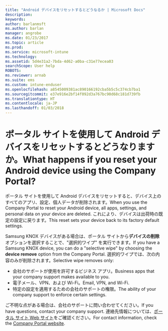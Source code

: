 ```yaml
---
title: "Android デバイスをリセットするとどうなるか | Microsoft Docs"
description: 
keywords: 
author: barlanmsft
ms.author: barlan
manager: angrobe
ms.date: 01/23/2017
ms.topic: article
ms.prod: 
ms.service: microsoft-intune
ms.technology: 
ms.assetid: 5d4e31a2-7bda-4d62-a0ba-c31e77ecea03
searchScope: User help
ROBOTS: 
ms.reviewer: arnab
ms.suite: ems
ms.custom: intune-enduser
ms.openlocfilehash: a8545009381ac890166192cba5b5c5c374cb7ba1
ms.sourcegitcommit: e37e916e2bf14f092d3a767bc90d68c181d739fb
ms.translationtype: HT
ms.contentlocale: ja-JP
ms.lasthandoff: 01/03/2018
---
```

# <a name="what-happens-if-you-reset-your-android-device-using-the-company-portal"></a><span data-ttu-id="1f098-103">ポータル サイトを使用して Android デバイスをリセットするとどうなりますか。</span><span class="sxs-lookup"><span data-stu-id="1f098-103">What happens if you reset your Android device using the Company Portal?</span></span>

<span data-ttu-id="1f098-104">ポータル サイトを使用して Android デバイスをリセットすると、デバイス上のすべてのアプリ、設定、個人データが削除されます。</span><span class="sxs-lookup"><span data-stu-id="1f098-104">When you use the Company Portal to reset your Android device, all apps, settings, and personal data on your device are deleted.</span></span> <span data-ttu-id="1f098-105">これにより、デバイスは出荷時の既定の設定に戻ります。</span><span class="sxs-lookup"><span data-stu-id="1f098-105">This reset sets your device back to its factory default settings.</span></span>

<span data-ttu-id="1f098-106">Samsung KNOX デバイスがある場合は、ポータル サイトから**デバイスの削除**オプションを選択することで、"選択的ワイプ" を実行できます。</span><span class="sxs-lookup"><span data-stu-id="1f098-106">If you have a Samsung KNOX device, you can do a "selective wipe" by choosing the **device remove** option from the Company Portal.</span></span> <span data-ttu-id="1f098-107">選択的ワイプでは、次の内容のみが削除されます。</span><span class="sxs-lookup"><span data-stu-id="1f098-107">Selective wipe removes only:</span></span>

- <span data-ttu-id="1f098-108">会社のサポートが使用を許可するビジネス アプリ。</span><span class="sxs-lookup"><span data-stu-id="1f098-108">Business apps that your company support makes available to you.</span></span>
- <span data-ttu-id="1f098-109">電子メール、VPN、および Wi-Fi。</span><span class="sxs-lookup"><span data-stu-id="1f098-109">Email, VPN, and Wi-Fi.</span></span>
- <span data-ttu-id="1f098-110">特定の設定を適用するための会社のサポートの権限。</span><span class="sxs-lookup"><span data-stu-id="1f098-110">The ability of your company support to enforce certain settings.</span></span>

<span data-ttu-id="1f098-111">ご不明な点がある場合は、会社のサポートに問い合わせてください。</span><span class="sxs-lookup"><span data-stu-id="1f098-111">If you have questions, contact your company support.</span></span> <span data-ttu-id="1f098-112">連絡先情報については、[ポータル サイト Web サイト](https://portal.manage.microsoft.com#HelpDeskDialog)をご確認ください。</span><span class="sxs-lookup"><span data-stu-id="1f098-112">For contact information, check the [Company Portal website](https://portal.manage.microsoft.com#HelpDeskDialog).</span></span>
